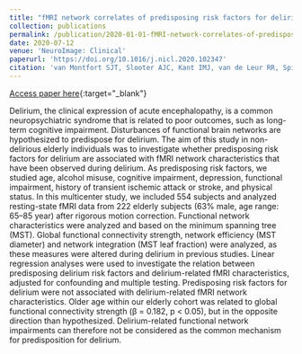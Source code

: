 ```yaml
---
title: "fMRI network correlates of predisposing risk factors for delirium: A cross-sectional study"
collection: publications
permalink: /publication/2020-01-01-fMRI-network-correlates-of-predisposing-risk-factors-for-delirium-A-cross-sectional-study
date: 2020-07-12
venue: 'NeuroImage: Clinical'
paperurl: 'https://doi.org/10.1016/j.nicl.2020.102347'
citation: 'van Montfort SJT, Slooter AJC, Kant IMJ, van de Leur RR, Spies C, de Bresser J, Witkamp TD, Hendrikse J, van Dellen E. fMRI network correlates of predisposing risk factors for delirium: A cross-sectional study. NeuroImage Clin. 2020;27:102347.'
---
```

[Access paper here](https://doi.org/10.1016/j.nicl.2020.102347){:target="_blank"}

Delirium, the clinical expression of acute encephalopathy, is a common neuropsychiatric syndrome that is related to poor outcomes, such as long-term cognitive impairment. Disturbances of functional brain networks are hypothesized to predispose for delirium. The aim of this study in non-delirious elderly individuals was to investigate whether predisposing risk factors for delirium are associated with fMRI network characteristics that have been observed during delirium. As predisposing risk factors, we studied age, alcohol misuse, cognitive impairment, depression, functional impairment, history of transient ischemic attack or stroke, and physical status. In this multicenter study, we included 554 subjects and analyzed resting-state fMRI data from 222 elderly subjects (63% male, age range: 65–85 year) after rigorous motion correction. Functional network characteristics were analyzed and based on the minimum spanning tree (MST). Global functional connectivity strength, network efficiency (MST diameter) and network integration (MST leaf fraction) were analyzed, as these measures were altered during delirium in previous studies. Linear regression analyses were used to investigate the relation between predisposing delirium risk factors and delirium-related fMRI characteristics, adjusted for confounding and multiple testing. Predisposing risk factors for delirium were not associated with delirium-related fMRI network characteristics. Older age within our elderly cohort was related to global functional connectivity strength (β = 0.182, p < 0.05), but in the opposite direction than hypothesized. Delirium-related functional network impairments can therefore not be considered as the common mechanism for predisposition for delirium.